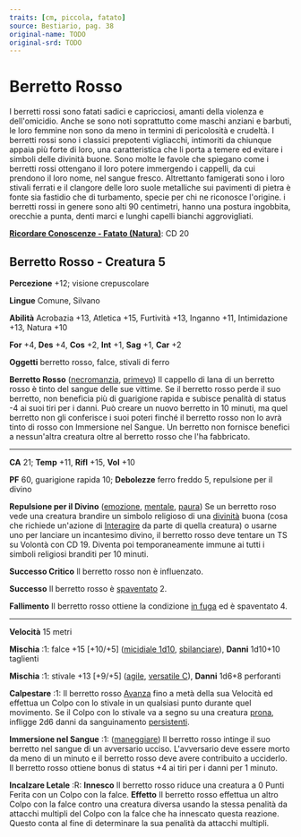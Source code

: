 ```yaml
---
traits: [cm, piccola, fatato]
source: Bestiario, pag. 38
original-name: TODO
original-srd: TODO
---
```


# Berretto Rosso

I berretti rossi sono fatati sadici e capricciosi, amanti della violenza e
dell'omicidio. Anche se sono noti soprattutto come maschi anziani e barbuti, le
loro femmine non sono da meno in termini di pericolosità e crudeltà. I berretti
rossi sono i classici prepotenti vigliacchi, intimoriti da chiunque appaia più
forte di loro, una caratteristica che li porta a temere ed evitare i simboli
delle divinità buone. Sono molte le favole che spiegano come i berretti rossi
ottengano il loro potere immergendo i cappelli, da cui prendono il loro nome,
nel sangue fresco. Altrettanto famigerati sono i loro stivali ferrati e il
clangore delle loro suole metalliche sui pavimenti di pietra è fonte sia
fastidio che di turbamento, specie per chi ne riconosce l'origine. i berretti
rossi in genere sono alti 90 centimetri, hanno una postura ingobbita, orecchie a
punta, denti marci e lunghi capelli bianchi aggrovigliati.

**[Ricordare Conoscenze - Fatato (Natura)](/azioni/abilita/ricordare-conoscenze)**:
CD 20

## Berretto Rosso - Creatura 5

**Percezione** +12; visione crepuscolare

**Lingue** Comune, Silvano

**Abilità** Acrobazia +13, Atletica +15, Furtività +13, Inganno +11,
Intimidazione +13, Natura +10

**For** +4, **Des** +4, **Cos** +2, **Int** +1, **Sag** +1, **Car** +2

**Oggetti** berretto rosso, falce, stivali di ferro

**Berretto Rosso** ([necromanzia](/tratti/necromanzia),
[primevo](/tratti/primevo)) Il cappello di lana di un berretto rosso è tinto del
sangue delle sue vittime. Se il berretto rosso perde il suo berretto, non
beneficia più di guarigione rapida e subisce penalità di status -4 ai suoi tiri
per i danni. Può creare un nuovo berretto in 10 minuti, ma quel berretto non gli
conferisce i suoi poteri finché il berretto rosso non lo avrà tinto di rosso con
Immersione nel Sangue. Un berretto non fornisce benefici a nessun'altra creatura
oltre al berretto rosso che l'ha fabbricato.

---

**CA** 21; **Temp** +11, **Rifl** +15, **Vol** +10

**PF** 60, guarigione rapida 10; **Debolezze** ferro freddo 5, repulsione per il
divino

**Repulsione per il Divino** ([emozione](/tratti/emozione),
[mentale](/tratti/mentale), [paura](/tratti/paura)) Se un berretto roso vede una
creatura brandire un simbolo religioso di una [divinità](/divinità/) buona (cosa
che richiede un'azione di [Interagire](/azioni/base/interagire) da parte di
quella creatura) o usarne uno per lanciare un incantesimo divino, il berretto
rosso deve tentare un TS su Volontà con CD 19. Diventa poi temporaneamente
immune ai tutti i simboli religiosi branditi per 10 minuti.

**Successo Critico** ll berretto rosso non è influenzato.

**Successo** Il berretto rosso è [spaventato](/condizioni/spaventato) 2.

**Fallimento** Il berretto rosso ottiene la condizione
[in fuga](/condizioni/in-fuga) ed è spaventato 4.

---

**Velocità** 15 metri

**Mischia** :1: falce +15 \[+10/+5] ([micidiale 1d10](/tratti/micidiale),
[sbilanciare](/tratti/sbilanciare)), **Danni** 1d10+10 taglienti

**Mischia** :1: stivale +13 \[+9/+5] ([agile](/tratti/agile),
[versatile C](/tratti/versatile)), **Danni** 1d6+8 perforanti

**Calpestare** :1: Il berretto rosso [Avanza](/azioni/base/avanzare) fino a metà
della sua Velocità ed effettua un Colpo con lo stivale in un qualsiasi punto
durante quel movimento. Se il Colpo con lo stivale va a segno su una creatura
[prona](/condizioni/prono), infligge 2d6 danni da sanguinamento
[persistenti](/condizioni/danno-persistente).

**Immersione nel Sangue** :1: ([maneggiare](/tratti/maneggiare)) Il berretto
rosso intinge il suo berretto nel sangue di un avversario ucciso. L'avversario
deve essere morto da meno di un minuto e il berretto rosso deve avere
contribuito a ucciderlo. Il berretto rosso ottiene bonus di status +4 ai tiri
per i danni per 1 minuto.

**Incalzare Letale** :R: **Innesco** Il berretto rosso riduce una creatura a 0
Punti Ferita con un Colpo con la falce. **Effetto** Il berretto rosso effettua
un altro Colpo con la falce contro una creatura diversa usando la stessa
penalità da attacchi multipli del Colpo con la falce che ha innescato questa
reazione. Questo conta al fine di determinare la sua penalità da attacchi
multipli.
